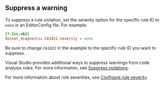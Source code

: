 ## Suppress a warning

To suppress a rule violation, set the severity option for the specific rule ID to `none` in an EditorConfig file. For example:

```ini
[*.{cs,vb}]
dotnet_diagnostic.CA1822.severity = none
```

Be sure to change `CA1822` in the example to the specific rule ID you want to suppress.

Visual Studio provides additional ways to suppress warnings from code analysis rules. For more information, see [Suppress violations](/visualstudio/code-quality/use-roslyn-analyzers#suppress-violations).

For more information about rule severities, see [Configure rule severity](~/docs/fundamentals/code-analysis/configuration-options.md#severity-level).
